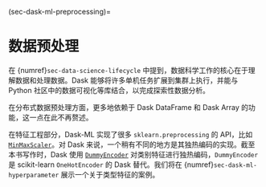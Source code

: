 (sec-dask-ml-preprocessing)=
# 数据预处理

在 {numref}`sec-data-science-lifecycle` 中提到，数据科学工作的核心在于理解数据和处理数据。Dask 能够将许多单机任务扩展到集群上执行，并能与 Python 社区中的数据可视化等库结合，以完成探索性数据分析。

在分布式数据预处理方面，更多地依赖于 Dask DataFrame 和 Dask Array 的功能，这一点在此不再赘述。

在特征工程部分，Dask-ML 实现了很多 `sklearn.preprocessing` 的 API，比如 [`MinMaxScaler`](https://ml.dask.org/modules/generated/dask_ml.preprocessing.MinMaxScaler.html)。对 Dask 来说，一个稍有不同的地方是其独热编码的实现。截至本书写作时，Dask 使用 [`DummyEncoder`](https://ml.dask.org/modules/generated/dask_ml.preprocessing.DummyEncoder.html) 对类别特征进行独热编码，`DummyEncoder` 是 scikit-learn `OneHotEncoder` 的 Dask 替代。我们将在 {numref}`sec-dask-ml-hyperparameter` 展示一个关于类型特征的案例。